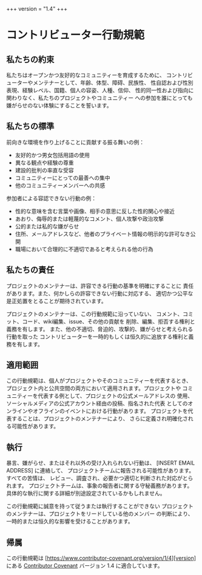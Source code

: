 +++
version = "1.4"
+++

# コントリビューター行動規範

## 私たちの約束

私たちはオープンかつ友好的なコミュニティーを育成するために、
コントリビューターやメンテナーとして、年齢、体型、障碍、民族性、
性自認および性別表現、経験レベル、国籍、個人の容姿、人種、信仰、
性的同一性および指向に関わりなく、私たちのプロジェクトやコミュニティー
への参加を誰にとっても嫌がらせのない体験にすることを誓います。

## 私たちの標準

前向きな環境を作り上げることに貢献する振る舞いの例：

* 友好的かつ男女包括用語の使用
* 異なる観点や経験の尊重
* 建設的批判の率直な受容
* コミュニティーにとっての最善への集中
* 他のコミュニティーメンバーへの共感

参加者による容認できない行動の例：

* 性的な意味を含む言葉や画像、相手の意思に反した性的関心や接近
* あおり、侮辱的または軽蔑的なコメント、個人攻撃や政治攻撃
* 公的または私的な嫌がらせ
* 住所、メールアドレスなど、他者のプライベート情報の明示的な許可なき公開
* 職場において合理的に不適切であると考えられる他の行為

## 私たちの責任

プロジェクトのメンテナーは、許容できる行動の基準を明確にすることに
責任があります。また、何かしらの許容できない行動に対応する、
適切かつ公平な是正処置をとることが期待されています。

プロジェクトのメンテナーは、この行動規範に沿っていない、
コメント、コミット、コード、wiki編集、issue、その他の貢献を
削除、編集、拒否する権利と義務を有します。
また、他の不適切、脅迫的、攻撃的、嫌がらせと考えられる行動を取った
コントリビューターを一時的もしくは恒久的に追放する権利と義務を有します。

## 適用範囲

この行動規範は、個人がプロジェクトやそのコミュニティーを代表するとき、
プロジェクト内と公共空間の両方において適用されます。プロジェクトや
コミュニティーを代表する例として、プロジェクトの公式メールアドレスの
使用、ソーシャルメディアの公式アカウント経由の投稿、指名された代表
としてのオンラインやオフラインのイベントにおける行動があります。
プロジェクトを代表することは、プロジェクトのメンテナーにより、
さらに定義され明確化される可能性があります。

## 執行

暴言、嫌がらせ、またはそれ以外の受け入れられない行動は、
[INSERT EMAIL ADDRESS] に連絡して、
プロジェクトチームに報告される可能性があります。すべての苦情は、
レビュー、調査され、必要かつ適切と判断された対応がとられます。
プロジェクトチームは、事象の報告者に関する守秘義務があります。
具体的な執行に関する詳細が別途設定されているかもしれません。

この行動規範に誠意を持って従うまたは執行することができない
プロジェクトのメンテナーは、プロジェクトをリードしている他のメンバー
の判断により、一時的または恒久的な影響を受けることがあります。

## 帰属

この行動規範は
[https://www.contributor-covenant.org/version/1/4][version] にある
[Contributor Covenant][homepage] バージョン 1.4 に適合しています。

[homepage]: https://www.contributor-covenant.org
[version]: https://www.contributor-covenant.org/version/1/4/
